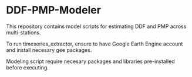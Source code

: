 # DDF-PMP-Modeler

This repository contains model scripts for estimating DDF and PMP across multi-stations.

To run timeseries_extractor, ensure to have Google Earth Engine account and install necesary gee packages.

Modeling script require necesary packages and libraries pre-installed before executing.
